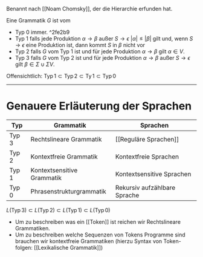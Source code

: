 Benannt nach [[Noam Chomsky]], der die Hierarchie erfunden hat.

Eine Grammatik $G$ ist vom
- Typ 0 immer. ^2fe2b9
- Typ 1 falls jede Produktion $\alpha \rightarrow \beta$ außer $S \rightarrow \epsilon$ $|\alpha| \leq|\beta|$ gilt und, wenn $S \rightarrow \epsilon$ eine Produktion ist, dann kommt $S$ in $\beta$ nicht vor
- Typ 2 falls $G$ vom Typ 1 ist und für jede Produktion $\alpha \rightarrow \beta$ gilt $\alpha \in V$.
- Typ 3 falls $G$ vom Typ 2 ist und für jede Produktion $\alpha \rightarrow \beta$ außer $S \rightarrow \epsilon$ gilt $\beta \in \Sigma \cup \Sigma V$.

Offensichtlich:
$\operatorname{Typ} 1 \subset \operatorname{Typ} 2 \subset \operatorname{Ty} 1 \subset \operatorname{Typ} 0$


____

# Genauere Erläuterung der Sprachen

| Typ   | Grammatik                  | Sprachen                     |
| ----- | -------------------------- | ---------------------------- |
| Typ 3 | Rechtslineare Grammatik    | [[Reguläre Sprachen]]        |
| Typ 2 | Kontextfreie Grammatik     | Kontextfreie Sprachen        |
| Typ 1 | Kontextsensitive Grammatik | Kontextsensitive Sprachen    |
| Typ 0 | Phrasenstrukturgrammatik   | Rekursiv aufzählbare Sprache |
$L(\operatorname{Typ} 3) \subset L(\operatorname{Typ} 2) \subset L(\operatorname{Typ} 1) \subset L(\operatorname{Typ} 0)$


- Um zu beschreiben was ein [[Token]] ist reichen wir Rechtslineare Grammatiken.
- Um zu beschreiben welche Sequenzen von Tokens Programme sind brauchen wir kontextfreie Grammatiken (hierzu Syntax von Token-folgen: [[Lexikalische Grammatik]])

